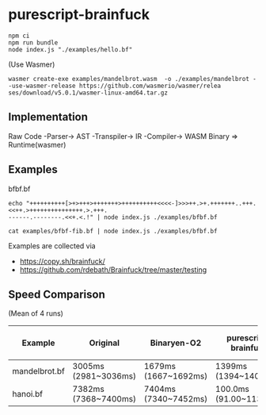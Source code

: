 # purescript-brainfuck

```
npm ci
npm run bundle
node index.js "./examples/hello.bf"
```

(Use Wasmer)

```
wasmer create-exe examples/mandelbrot.wasm  -o ./examples/mandelbrot --use-wasmer-release https://github.com/wasmerio/wasmer/relea
ses/download/v5.0.1/wasmer-linux-amd64.tar.gz
```

## Implementation

Raw Code -Parser-> AST -Transpiler-> IR -Compiler-> WASM Binary => Runtime(wasmer)

## Examples

bfbf.bf

```
echo "++++++++++[>+>+++>+++++++>++++++++++<<<<-]>>>++.>+.+++++++..+++.<<++.>+++++++++++++++.>.+++.
------.--------.<<+.<.!" | node index.js ./examples/bfbf.bf
```

```
cat examples/bfbf-fib.bf | node index.js ./examples/bfbf.bf
```

Examples are collected via

- https://copy.sh/brainfuck/
- https://github.com/rdebath/Brainfuck/tree/master/testing

## Speed Comparison

(Mean of 4 runs)

| Example       | Original             | Binaryen-O2          | purescript-brainfuck    | Binaryen + purscript-brainfuck | (Wasmer create-exe)  |
| ------------- | -------------------- | -------------------- | ----------------------- | ------------------------------ | -------------------- |
| mandelbrot.bf | 3005ms (2981~3036ms) | 1679ms (1667~1692ms) | 1399ms (1394~1407ms)    | 1410ms (1379~1449ms)           | 1072ms (1043~1107ms) |
| hanoi.bf      | 7382ms (7368~7400ms) | 7404ms (7340~7452ms) | 100.0ms (91.00~113.0ms) | 90.25ms (81.00~94.00ms)        | 1274ms(1258~1294ms)  |
